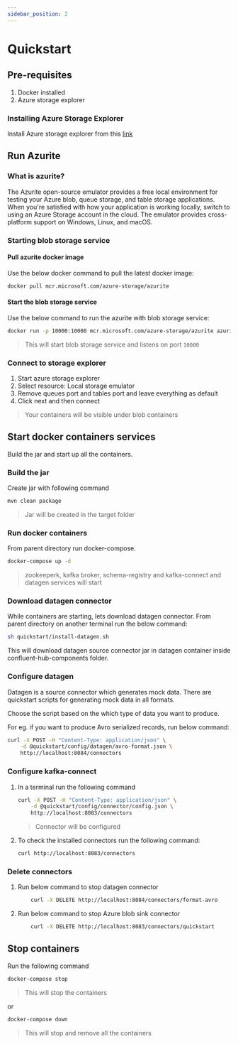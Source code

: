 ```yaml
---
sidebar_position: 2
---
```


# Quickstart

## Pre-requisites

1. Docker installed
2. Azure storage explorer


### Installing Azure Storage Explorer
Install Azure storage explorer from this [link](https://azure.microsoft.com/en-in/features/storage-explorer/)

## Run Azurite

### What is azurite?
The Azurite open-source emulator provides a free local environment for testing your Azure blob, queue storage, and table storage applications. When you're satisfied with how your application is working locally, switch to using an Azure Storage account in the cloud. The emulator provides cross-platform support on Windows, Linux, and macOS.

### Starting blob storage service

#### Pull azurite docker image

Use the below docker command to pull the latest docker image:

```bash
docker pull mcr.microsoft.com/azure-storage/azurite
```

#### Start the blob storage service

Use the below command to run the azurite with blob storage service:

```bash
docker run -p 10000:10000 mcr.microsoft.com/azure-storage/azurite azurite-blob --blobHost 0.0.0.0
```

> This will start blob storage service and listens on port `10000`

### Connect to storage explorer

1. Start azure storage explorer
2. Select resource: Local storage emulator
3. Remove queues port and tables port and leave everything as default
4. Click next and then connect

> Your containers will be visible under blob containers

## Start docker containers services
Build the jar and start up all the containers.

### Build the jar

Create jar with following command

```bash
mvn clean package
```

> Jar will be created in the target folder

### Run docker containers

From parent directory run docker-compose.

```bash
docker-compose up -d
```

> zookeeperk, kafka broker, schema-registry and kafka-connect and datagen services will start


### Download datagen connector

While containers are starting, lets download datagen connector. From parent directory on another terminal
run the below command:

```bash
sh quickstart/install-datagen.sh
```

This will download datagen source connector jar in datagen container inside confluent-hub-components folder.

### Configure datagen

Datagen is a source connector which generates mock data.
There are quickstart scripts for generating mock data in all formats.

Choose the script based on the which type of data you want to produce.

For eg. if you want to produce Avro serialized records, run below command:

```bash
curl -X POST -H "Content-Type: application/json" \
    -d @quickstart/config/datagen/avro-format.json \
    http://localhost:8084/connectors
```


### Configure kafka-connect

1. In a terminal run the following command

    ```bash
    curl -X POST -H "Content-Type: application/json" \
        -d @quickstart/config/connector/config.json \
        http://localhost:8083/connectors
    ```

    > Connector will be configured

2. To check the installed connectors run the following command:

    ```bash
    curl http://localhost:8083/connectors
    ```


### Delete connectors

1. Run below command to stop datagen connector

    ```bash
        curl -X DELETE http://localhost:8084/connectors/format-avro
    ```

 1. Run below command to stop Azure blob sink connector

    ```bash
        curl -X DELETE http://localhost:8083/connectors/quickstart
    ```


## Stop containers

Run the following command

```bash
docker-compose stop
```

> This will stop the containers

or

```bash
docker-compose down
```

> This will stop and remove all the containers